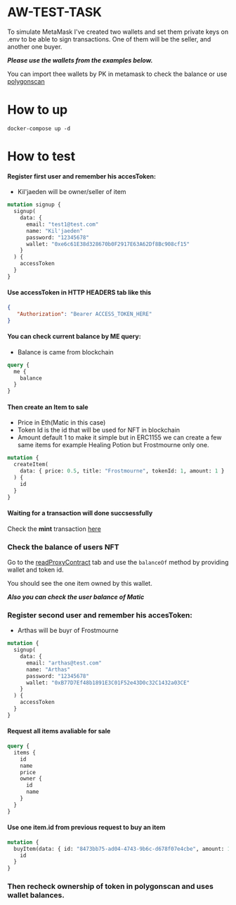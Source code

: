 # AW-TEST-TASK

To simulate MetaMask I've created two wallets and set them private keys on .env to be able to sign transactions. One of them will be the seller, and another one buyer.

**_Please use the wallets from the examples below._**

You can import thee wallets by PK in metamask to check the balance or use [polygonscan](https://mumbai.polygonscan.com/)

# How to up

`docker-compose up -d`

# How to test

#### Register first user and remember his accesToken:

- Kil'jaeden will be owner/seller of item

```graphql
mutation signup {
  signup(
    data: {
      email: "test1@test.com"
      name: "Kil'jaeden"
      password: "12345678"
      wallet: "0xe6c61E38d328670b0F2917E63A62Df8Bc908cf15"
    }
  ) {
    accessToken
  }
}
```

#### Use accessToken in HTTP HEADERS tab like this

```JSON
{
   "Authorization": "Bearer ACCESS_TOKEN_HERE"
}
```

#### You can check current balance by ME query:

- Balance is came from blockchain

```graphql
query {
  me {
    balance
  }
}
```

#### Then create an Item to sale

- Price in Eth(Matic in this case)
- Token Id is the id that will be used for NFT in blockchain
- Amount default 1 to make it simple but in ERC1155 we can create a few same items for example Healing Potion but Frostmourne only one.

```graphql
mutation {
  createItem(
    data: { price: 0.5, title: "Frostmourne", tokenId: 1, amount: 1 }
  ) {
    id
  }
}
```

#### Waiting for a transaction will done succsessfully

Check the **mint** transaction [here](https://mumbai.polygonscan.com/address/0xcF036580255aAE06A4fa4B30E585B38503Ea6E9a)

### Check the balance of users NFT

Go to the [readProxyContract](https://mumbai.polygonscan.com/address/0xcF036580255aAE06A4fa4B30E585B38503Ea6E9a#readProxyContract) tab and use the `balanceOf` method by providing wallet and token id.

You should see the one item owned by this wallet.

**_Also you can check the user balance of Matic_**

### Register second user and remember his accesToken:

- Arthas will be buyr of Frostmourne

```graphql
mutation {
  signup(
    data: {
      email: "arthas@test.com"
      name: "Arthas"
      password: "12345678"
      wallet: "0xB77D7Ef48b1891E3C01F52e43D0c32C1432a03CE"
    }
  ) {
    accessToken
  }
}
```

#### Request all items avaliable for sale

```graphql
query {
  items {
    id
    name
    price
    owner {
      id
      name
    }
  }
}
```

#### Use one item.id from previous request to buy an item

```graphql
mutation {
  buyItem(data: { id: "8473bb75-ad04-4743-9b6c-d678f07e4cbe", amount: 1 }) {
    id
  }
}
```

### Then recheck ownership of token in polygonscan and uses wallet balances.

